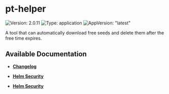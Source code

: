 # pt-helper

![Version: 2.0.11](https://img.shields.io/badge/Version-2.0.11-informational?style=flat-square) ![Type: application](https://img.shields.io/badge/Type-application-informational?style=flat-square) ![AppVersion: "latest"](https://img.shields.io/badge/AppVersion-"latest"-informational?style=flat-square)

A tool that can automatically download free seeds and delete them after the free time expires.

## Available Documentation

- [**Changelog**](CHANGELOG)

- [**Helm Security**](container-security)

- [**Helm Security**](helm-security)

